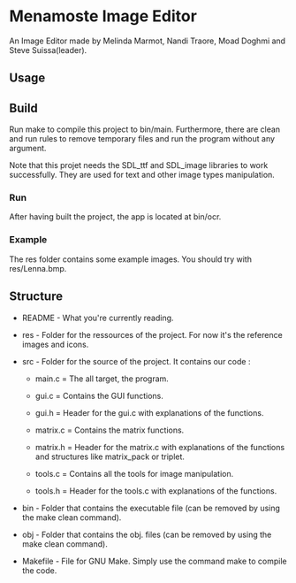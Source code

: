 # Menamoste Image Editor
An Image Editor made by Melinda Marmot, Nandi Traore, Moad Doghmi and Steve Suissa(leader).
## Usage
## Build
Run make to compile this project to bin/main.
Furthermore, there are clean and run rules to remove temporary files and run
the program without any argument.

Note that this projet needs the SDL_ttf and SDL_image libraries to work successfully. 
They are used for text and other image types manipulation.

### Run
After having built the project, the app is located at bin/ocr.

### Example
The res folder contains some example images.
You should try with res/Lenna.bmp.

## Structure
+ README - What you're currently reading.

+ res - Folder for the ressources of the project. For now it's the reference
        images and icons.

+ src - Folder for the source of the project. It contains our code :
  + main.c = The all target, the program.

  + gui.c = Contains the GUI functions.
  + gui.h = Header for the gui.c with explanations of the functions.

  + matrix.c = Contains the matrix functions.
  + matrix.h = Header for the matrix.c with explanations of the functions and structures like matrix_pack or triplet.

  + tools.c = Contains all the tools for image manipulation.
  + tools.h = Header for the tools.c with explanations of the functions.

+ bin - Folder that contains the executable file (can be removed by using the
        make clean command).

+ obj - Folder that contains the obj. files (can be removed by using the make
        clean command).

+ Makefile - File for GNU Make.
        Simply use the command make to compile the code.
